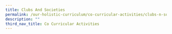 ```yaml
---
title: Clubs And Societies
permalink: /our-holistic-curriculum/co-curricular-activities/clubs-n-societies/entrepreneur-club
description: ""
third_nav_title: Co Curricular Activities
---
```




